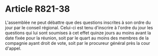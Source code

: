 # Article R821-38

L'assemblée ne peut débattre que des questions inscrites à son ordre du jour par le conseil régional.   Celui-ci est tenu d'inscrire à l'ordre du jour les questions qui lui sont soumises à cet effet quinze jours au moins avant la date fixée pour la réunion, soit par le quart au moins des membres de la compagnie ayant droit de vote, soit par le procureur général près la cour d'appel.